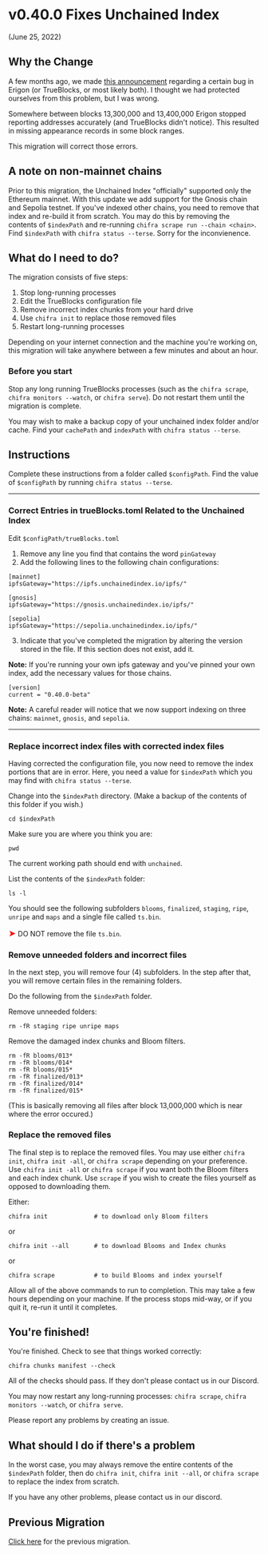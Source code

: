 # v0.40.0 Fixes Unchained Index

(June 25, 2022)

## Why the Change

A few months ago, we made [this announcement](https://discord.com/channels/570963863428661248/904527518948806686/955114745369854044) regarding a certain bug in Erigon (or TrueBlocks, or most likely both). I thought we had protected ourselves from this problem, but I was wrong.

Somewhere between blocks 13,300,000 and 13,400,000 Erigon stopped reporting addresses accurately (and TrueBlocks didn't notice). This resulted in missing appearance records in some block ranges.

This migration will correct those errors.

## A note on non-mainnet chains

Prior to this migration, the Unchained Index "officially" supported only the Ethereum mainnet. With this update we add support for the Gnosis chain and Sepolia testnet. If you've indexed other chains, you need to remove that index and
re-build it from scratch. You may do this by removing the contents of `$indexPath` and re-running `chifra scrape run --chain <chain>`.
Find `$indexPath` with `chifra status --terse`. Sorry for the inconvienence.

## What do I need to do?

The migration consists of five steps:

1. Stop long-running processes
2. Edit the TrueBlocks configuration file
3. Remove incorrect index chunks from your hard drive
4. Use `chifra init` to replace those removed files
5. Restart long-running processes

Depending on your internet connection and the machine you're working on, this migration will take
anywhere between a few minutes and about an hour.

### Before you start

Stop any long running TrueBlocks processes (such as the `chifra scrape`, `chifra monitors --watch`, or `chifra serve`). Do not restart
them until the migration is complete.

You may wish to make a backup copy of your unchained index folder and/or cache. Find your `cachePath` and `indexPath` with `chifra status --terse`.

## Instructions

Complete these instructions from a folder called `$configPath`. Find the value of `$configPath` by
running `chifra status --terse`.

----
### Correct Entries in trueBlocks.toml Related to the Unchained Index

Edit `$configPath/trueBlocks.toml`

1. Remove any line you find that contains the word `pinGateway`
2. Add the following lines to the following chain configurations:

```[toml]
[mainnet]
ipfsGateway="https://ipfs.unchainedindex.io/ipfs/"

[gnosis]
ipfsGateway="https://gnosis.unchainedindex.io/ipfs/"

[sepolia]
ipfsGateway="https://sepolia.unchainedindex.io/ipfs/"
```
3. Indicate that you've completed the migration by altering the version stored in the file. If this section does not exist, add it.

**Note:** If you're running your own ipfs gateway and you've pinned your own index, add the necessary values for those chains.

```[toml]
[version]
current = "0.40.0-beta"
```
**Note:** A careful reader will notice that we now support indexing on three chains: `mainnet`, `gnosis`, and `sepolia`.

----
### Replace incorrect index files with corrected index files

Having corrected the configuration file, you now need to remove the index portions that are in error. Here, you need a value for `$indexPath` which you may find with `chifra status --terse`.

Change into the `$indexPath` directory. (Make a backup of the contents of this folder if you wish.)

```
cd $indexPath
```

Make sure you are where you think you are:

```[bash]
pwd
```

The current working path should end with `unchained`.

List the contents of the `$indexPath` folder:

```[bash]
ls -l
```

You should see the following subfolders `blooms`, `finalized`, `staging`, `ripe`, `unripe` and `maps` and a single file called `ts.bin`.

<font size="+1" color="red">➤</font> DO NOT remove the file `ts.bin`.

### Remove unneeded folders and incorrect files

In the next step, you will remove four (4) subfolders. In the step after that, you will remove certain files in the remaining folders.

Do the following from the `$indexPath` folder.

Remove unneeded folders:

```[bash]
rm -fR staging ripe unripe maps
```

Remove the damaged index chunks and Bloom filters.

```[bash]
rm -fR blooms/013*
rm -fR blooms/014*
rm -fR blooms/015*
rm -fR finalized/013*
rm -fR finalized/014*
rm -fR finalized/015*
```

(This is basically removing all files after block 13,000,000 which is near where the error occured.)

### Replace the removed files

The final step is to replace the removed files. You may use either `chifra init`, `chifra init -all`, or `chifra scrape` depending on your preference. Use `chifra init -all` or `chifra scrape` if you want both the Bloom filters and each index chunk. Use `scrape` if you wish to create the files yourself as opposed to downloading them.

Either:

```[bash]
chifra init             # to download only Bloom filters
```

or

```[bash]
chifra init --all       # to download Blooms and Index chunks
```

or

```[bash]
chifra scrape           # to build Blooms and index yourself
```

Allow all of the above commands to run to completion. This may take a few hours depending on your machine. If the process stops mid-way, or if you quit it, re-run it until it completes.

## You're finished!

You're finished. Check to see that things worked correctly:

```[bash]
chifra chunks manifest --check
```

All of the checks should pass. If they don't please contact us in our Discord.

You may now restart any long-running processes: `chifra scrape`, `chifra monitors --watch`, or `chifra serve`.

Please report any problems by creating an issue.

## What should I do if there's a problem

In the worst case, you may always remove the entire contents of the `$indexPath` folder, then do `chifra init`, `chifra init --all`, or `chifra scrape` to replace the index from scratch.

If you have any other problems, please contact us in our discord.

## Previous Migration

[Click here](./README-v0.30.0.md) for the previous migration.
